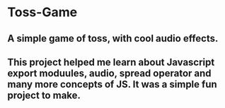 # Toss-Game
## A simple game of toss, with cool audio effects.
## This project helped me learn about Javascript export moduules, audio, spread operator and many more concepts of JS. It was a simple fun project to make. 
